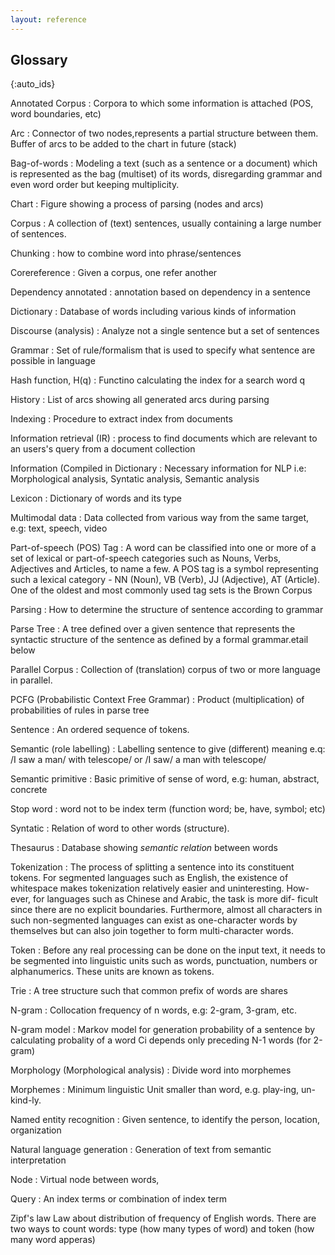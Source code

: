 ```yaml
---
layout: reference
---
```


## Glossary
{:auto_ids}

Annotated Corpus
: Corpora to which some information is attached (POS, word boundaries, etc)

Arc
: Connector of two nodes,represents a partial structure between them. Buffer of arcs to be added to the chart in future (stack)

Bag-of-words
: Modeling a text (such as a sentence or a document) which is represented as the bag (multiset) of its words, disregarding grammar and even word order but keeping multiplicity.

Chart 
: Figure showing a process of parsing (nodes and arcs)

Corpus
: A collection of (text) sentences, usually containing a large number of sentences.

Chunking
: how to combine word into phrase/sentences

Corereference
: Given a corpus, one refer another

Dependency annotated
: annotation based on dependency in a sentence

Dictionary
: Database of words including various kinds of information

Discourse (analysis)
: Analyze not a single sentence but a set of sentences

Grammar
: Set of rule/formalism that is used to specify what sentence are possible in language

Hash function, H(q)
: Functino calculating the index for a search word q

History
: List of arcs showing all generated arcs during parsing

Indexing
: Procedure to extract index from documents

Information retrieval (IR)
: process to find documents which are relevant to an users's query from a document collection

Information (Compiled in Dictionary
: Necessary information for NLP i.e: Morphological analysis, Syntatic analysis, Semantic analysis

Lexicon
: Dictionary of words and its type

Multimodal data
: Data collected from various way from the same target, e.g: text, speech, video

Part-of-speech  (POS)  Tag
: A word can be classified into one or
more of a set of lexical or part-of-speech categories such as
Nouns, Verbs, Adjectives and Articles, to name a few. A POS tag is a symbol
representing such a lexical category - NN (Noun),  VB (Verb), JJ (Adjective),
AT (Article). One of the oldest and most commonly used tag sets is
the Brown Corpus

Parsing
: How to determine the structure of sentence according to grammar

Parse Tree
: A tree defined over a given sentence that represents the
syntactic structure of the sentence as defined by a formal grammar.etail below

Parallel Corpus
: Collection of (translation) corpus of two or more language in parallel.

PCFG (Probabilistic Context Free Grammar)
: Product (multiplication) of probabilities of rules in parse tree

Sentence
: An ordered sequence of tokens.

Semantic (role labelling)
: Labelling sentence to give (different) meaning
  e.q: /I saw a man/ with telescope/ or /I saw/ a man with telescope/

Semantic primitive
: Basic primitive of sense of word, e.g: human, abstract, concrete

Stop word
: word not to be index term (function word; be, have, symbol; etc)

Syntatic
: Relation of word to other words (structure).

Thesaurus
: Database showing *semantic relation* between words

Tokenization
: The process of splitting a sentence into its constituent
tokens.  For segmented languages such as English, the existence of
whitespace makes tokenization relatively easier and uninteresting. How-
ever, for languages such as Chinese and Arabic, the task is more dif-
ficult since there are no explicit boundaries. Furthermore, almost all
characters in such non-segmented languages can exist as one-character
words by themselves but can also join together to form multi-character
words.

Token
: Before any real processing can be done on the input text, it
needs to be segmented into linguistic units such as words, punctuation,
numbers or alphanumerics. These units are known as tokens.

Trie
: A tree structure such that common prefix of words are shares

N-gram
: Collocation frequency of n words, e.g: 2-gram, 3-gram, etc.

N-gram model
: Markov model for generation probability of a sentence by 
  calculating probality of a word Ci depends only preceding N-1 
  words (for 2-gram)

Morphology (Morphological analysis)
: Divide word into morphemes

Morphemes
: Minimum linguistic Unit smaller than word, e.g. play-ing, un-kind-ly.

Named entity recognition
: Given sentence, to identify the person, location, organization

Natural language generation
: Generation of text from semantic interpretation

Node
: Virtual node between words, 

Query
: An index terms or combination of index term

Zipf's law
Law about distribution of frequency of English words. There are two ways 
to count words: type (how many types of word) and token (how many word apperas)
